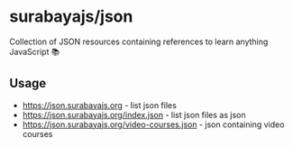 # surabayajs/json

Collection of JSON resources containing references to learn anything JavaScript 📚

## Usage

- https://json.surabayajs.org - list json files
- https://json.surabayajs.org/index.json - list json files as json
- https://json.surabayajs.org/video-courses.json - json containing video courses
